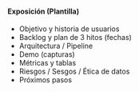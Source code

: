 #### Exposición (Plantilla)
- Objetivo y historia de usuarios
- Backlog y plan de 3 hitos (fechas)
- Arquitectura / Pipeline
- Demo (capturas)
- Métricas y tablas
- Riesgos / Sesgos / Ética de datos
- Próximos pasos

